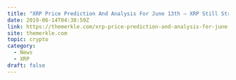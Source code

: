 ```yaml
---
title: "XRP Price Prediction And Analysis For June 13th – XRP Still Struggling to Recover"
date: 2019-06-14T04:38:59Z
link: https://themerkle.com/xrp-price-prediction-and-analysis-for-june-13th-xrp-still-struggling-to-recover/?utm_medium=RSS&utm_source=hune
site: themerkle.com
topic: crypto
category:
  - News
  - XRP
draft: false
---
```

